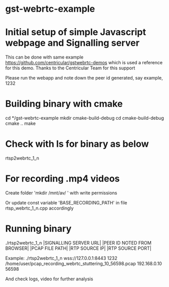 # gst-webrtc-example

# Initial setup of simple Javascript webpage and Signalling server

This can be done with same example https://github.com/centricular/gstwebrtc-demos which is used a reference for this demo.
Thanks to the Centricular Team for this support

Please run the webapp and note down the peer id generated, say example, 1232

# Building binary with cmake
cd */gst-webrtc-example
mkdir cmake-build-debug
cd cmake-build-debug
cmake ..
make

# Check with ls for binary as below
rtsp2webrtc_1_n

# For recording .mp4 videos
Create folder 'mkdir /mnt/av/ ' with write permissions

Or update const variable 'BASE_RECORDING_PATH' in file rtsp_webrtc_1_n.cpp accordingly

# Running binary
./rtsp2webrtc_1_n |SIGNALLING SERVER URL| |PEER ID NOTED FROM BROWSER| |PCAP FILE PATH| |RTP SOURCE IP| |RTP SOURCE PORT|

Example: ./rtsp2webrtc_1_n wss://127.0.0.1:8443 1232 /home/user/pcap_recording_webrtc_stuttering_10_56598.pcap 192.168.0.10 56598

And check logs, video for further analysis



